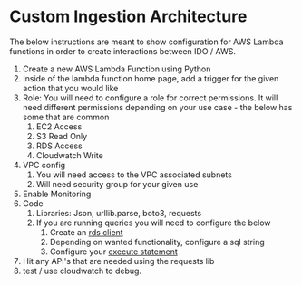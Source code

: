 # Custom Ingestion Architecture

The below instructions are meant to show configuration for AWS Lambda functions in order to create interactions between IDO / AWS.

1. Create a new AWS Lambda Function using Python
2. Inside of the lambda function home page, add a trigger for the given action that you would like 
3. Role: You will need to configure a role for correct permissions. It will need different permissions depending on your use case - the below has some that are common
    1. EC2 Access
    2. S3 Read Only
    3. RDS Access
    4. Cloudwatch Write
4. VPC config
    1. You will need access to the VPC associated subnets
    2. Will need security group for your given use
5. Enable Monitoring
6. Code
    1. Libraries: Json, urllib.parse, boto3, requests
    2. If you are running queries you will need to configure the below
        1. Create an [rds client](https://boto3.amazonaws.com/v1/documentation/api/latest/reference/services/rds-data.html)
        2. Depending on wanted functionality, configure a sql string
        3. Configure your [execute statement](https://boto3.amazonaws.com/v1/documentation/api/latest/reference/services/rds-data.html#RDSDataService.Client.execute_statement)
7. Hit any API's that are needed using the requests lib
8. test / use cloudwatch to debug.
